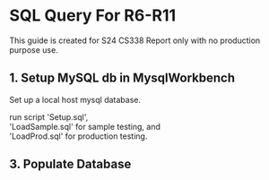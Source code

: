 # SQL Query For R6-R11

This guide is created for S24 CS338 Report only with no production purpose use.

## 1. Setup MySQL db in MysqlWorkbench

   Set up a local host mysql database.

   run script 'Setup.sql', \
   'LoadSample.sql' for sample testing, and \
   'LoadProd.sql' for production testing.

## 3. Populate Database

#
